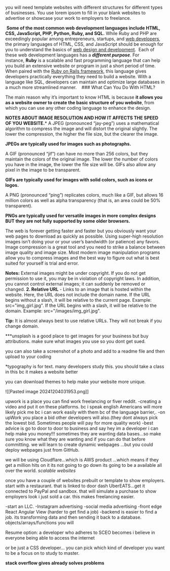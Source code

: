 you will need template websites with different structures for different types of businesses. You use lorem ipsom to fill in your blank websites to advertise or showcase your work to employers to freelance.

 **Some of the most common web development languages include HTML, CSS, JavaScript, PHP, Python, Ruby, and SQL.** While Ruby and PHP are exceedingly popular among entrepreneurs, startups, and [web developers](https://www.brytdesigns.com/about/), the primary languages of HTML, CSS, and JavaScript should be enough for you to understand the basics of [web design and development](https://www.brytdesigns.com/long-beach-web-design/).
 Each of these web development languages has a **_different purpose_**. For instance, **Ruby** is a scalable and fast programming language that can help you build an extensive website or program in just a short period of time. When paired with the [Ruby on Rails framework](https://www.brytdesigns.com/ruby-on-rails-what-is-it-used-for/), this language gives developers practically everything they need to build a website. With a language like SQL, developers can maintain and optimize large databases in a much more streamlined manner.
 
 ### What Can You Do With HTML?

The main reason why it’s important to know HTML is because **it allows you as a website owner to create the basic structure of you website**, from which you can use any other coding language to enhance the design.


**NOTES ABOUT IMAGE RESOLUTION AND HOW IT AFFECTS THE SPEED OF YOU WEBSITE.***
A JPEG (pronounced “jay-peg”) uses a mathematical algorithm to compress the image and will distort the original slightly. The lower the compression, the higher the file size, but the clearer the image.

**JPEGs are typically used for images such as photographs.**

A GIF (pronounced “jif”) can have no more than 256 colors, but they maintain the colors of the original image. The lower the number of colors you have in the image, the lower the file size will be. GIFs also allow any pixel in the image to be transparent.

**GIFs are typically used for images with solid colors, such as icons or logos.**

A PNG (pronounced “ping”) replicates colors, much like a GIF, but allows 16 million colors as well as alpha transparency (that is, an area could be 50% transparent).

**PNGs are typically used for versatile images in more complex designs BUT they are not fully supported by some older browsers.**

The web is forever getting faster and faster but you obviously want your web pages to download as quickly as possible. Using super-high resolution images isn’t doing your or your user’s bandwidth (or patience) any favors. Image compression is a great tool and you need to strike a balance between image quality and image size. Most modern image manipulation programs allow you to compress images and the best way to figure out what is best suited for yourself is trial and error.



**Notes:** External images might be under copyright. If you do not get permission to use it, you may be in violation of copyright laws. In addition, you cannot control external images; it can suddenly be removed or changed.
**2. Relative URL** - Links to an image that is hosted within the website. Here, the URL does not include the domain name. If the URL begins without a slash, it will be relative to the current page. Example: src="img_girl.jpg". If the URL begins with a slash, it will be relative to the domain. Example: src="/images/img_girl.jpg".

**Tip:** It is almost always best to use relative URLs. They will not break if you change domain.

***unsplash is a good place to get images for your business but buy attributions. make sure what images you use so you dont get sued.

you can also take a screenshot of a photo and add to a readme file and then upload to your coding



*typography is for text. many developers study this. you should take a class in this bc it makes a website better

you can download themes to help make your website more unique.





![[Pasted image 20241204031953.png]]

upwork is a place you can find work freelancing
or fiver
reddit.
-creating a video and put it on these platforms. bc i speak english Americans will more likely pick me bc i can work easily with them bc of the language barrier,. 
-on upWork you place a bid other developers will also.(they dont always pick the lowest bid. Sometimes people will pay for more quality work)
-best advice is go to door to door to business and say hey im a developer i can help make you money!!!
sometimes they are wanting data bases...so make sure you know what they are wanting and if you can do that before committing. 
we will learn to create dynamic webpages ...but you could deploy webpages just from GitHub. 

we will be using Cloudflare...which is AWS product ...which means if they get a million hits on it its not going to go down its going to be a available all over the world. *scalable websites*

once you have a couple of websites prebuilt or template to show employers. start with a restaurant. that is linked to door dash UberEATS...get it connected to PayPal and sandbox. that will simulate a purchase to show employers look i just sold a car. this makes freelancing easier. 

-start an LLC.
-Instagram advertising
-social media advertising
-front edge React Angular View
(harder to get find a job)
-backend is easier to find a job. its transforming data and then sending it back to a database. objects/arrays/functions you will 


Resume option:
a developer who adheres to SCEO becomes i believe in everyone being able to access the internet

or be just a CSS developer... you can pick which kind of developer you want to be a focus on to study to master. 

**stack overflow gives already solves problems**